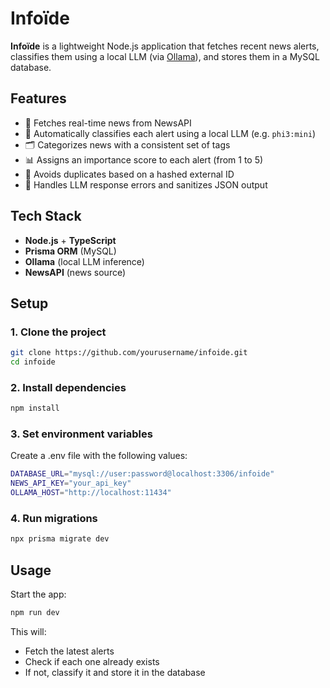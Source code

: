 # Infoïde

**Infoïde** is a lightweight Node.js application that fetches recent news alerts, classifies them using a local LLM (via [Ollama](https://ollama.com)), and stores them in a MySQL database.

## Features

- 🔎 Fetches real-time news from NewsAPI
- 🧠 Automatically classifies each alert using a local LLM (e.g. `phi3:mini`)
- 🗂 Categorizes news with a consistent set of tags
- 📊 Assigns an importance score to each alert (from 1 to 5)
- 💾 Avoids duplicates based on a hashed external ID
- 🧼 Handles LLM response errors and sanitizes JSON output

## Tech Stack

- **Node.js** + **TypeScript**
- **Prisma ORM** (MySQL)
- **Ollama** (local LLM inference)
- **NewsAPI** (news source)

## Setup

### 1. Clone the project

```bash
git clone https://github.com/yourusername/infoide.git
cd infoide
```
### 2. Install dependencies
```bash
npm install
```
### 3. Set environment variables
Create a .env file with the following values:
```bash
DATABASE_URL="mysql://user:password@localhost:3306/infoide"
NEWS_API_KEY="your_api_key"
OLLAMA_HOST="http://localhost:11434"
```
### 4. Run migrations
```bash
npx prisma migrate dev

```
## Usage
Start the app:

```bash
npm run dev
```
This will:
- Fetch the latest alerts
- Check if each one already exists
- If not, classify it and store it in the database